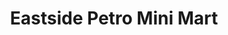 ---
title: "Eastside Petro Mini Mart"
url: /saint-clair-shores/eastside-petro-mini-mart/
shop: Lebensmittel
---